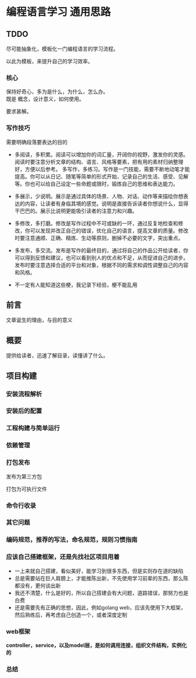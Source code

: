 # 编程语言学习 通用思路

## TDDO

尽可能抽象化，模板化一门编程语言的学习流程。

以此为模板，来提升自己的学习效率。

### 核心

保持好奇心，多为是什么，为什么，怎么办。  
既是 概念，设计意义，如何使用。

要求甚解。

### 写作技巧

需要明确段落要表达的目的

* 多阅读，多积累。阅读可以增加你的词汇量，开阔你的视野，激发你的灵感。阅读时要注意分析文章的结构、语言、风格等要素，把有用的素材归纳整理好，方便以后参考。
多写作，多练习。写作是一门技能，需要不断地动笔才能提高。你可以从日记、随笔等简单的形式开始，记录自己的生活、感受、见解等。你也可以给自己设定一些命题或限时，锻炼自己的思维和表达能力。
* 多展示，少说明。展示是通过具体的场景、人物、对话、动作等来描绘你想表达的内容，让读者有身临其境的感觉。说明是直接告诉读者你想说什么，显得干巴巴的。展示比说明更能吸引读者的注意力和兴趣。
* 多修改，多打磨。修改是写作过程中不可或缺的一环，通过反复地检查和修改，你可以发现并改正自己的错误，优化自己的语言，提高文章的质量。修改时要注意通顺、正确、精炼、生动等原则，删掉不必要的文字，突出重点。
* 多发布，多交流。发布是写作的最终目的，通过将自己的作品公开给读者，你可以得到反馈和建议，也可以看到别人的优点和不足，从而促进自己的进步。发布时要注意选择合适的平台和对象，根据不同的需求和调性调整自己的内容和风格。

* 不一定有人能知道这些梗，我记录下经验，梗不能乱用

## 前言

文章诞生的理由，与目的意义

## 概要

提供给读者，迅速了解目录，读懂讲了什么。

## 项目构建

### 安装流程解析

### 安装后的配置

### 工程构建与简单运行

### 依赖管理

### 打包发布

发布为第三方包

打包为可执行文件

### 命令行收录

### 其它问题



### 编码规范，推荐的写法，命名规范，规则习惯指南

### 应该自己搭建框架，还是先找社区项目用着

* 一上来就自己搭建，看似美好，能学习到很多东西，但是实则存在道的缺陷
* 总是需要站在巨人肩膀上，才能推陈出新，不先使用学习前辈的东西，那么陈都没有，更何谈出新
* 我还不清楚，什么是好的，所以自己搭建会有大问题，道路错误，那努力也是白费
* 还是需要先有正确的思想，因此，例如golang web，应该先使用下大框架，然后熟练后，再考虑自己创造一个，或者深度定制

### web框架

**controller，service，以及model层，是如何调用连接，组织文件结构，实例化的**

### 总结